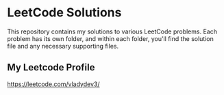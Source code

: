 # LeetCode Solutions

This repository contains my solutions to various LeetCode problems. Each problem has its own folder, and within each folder, you'll find the solution file and any necessary supporting files.

## My Leetcode Profile
https://leetcode.com/vladydev3/